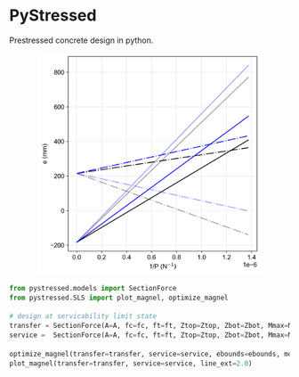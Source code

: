 # PyStressed

Prestressed concrete design in python. 

<div align="center">
    <img src="figs/magnel.png" alt="Magnel diagram, loads at transfer and in service." width="400"/>
</div>

```python
from pystressed.models import SectionForce
from pystressed.SLS import plot_magnel, optimize_magnel 

# design at servicability limit state 
transfer = SectionForce(A=A, fc=fc, ft=ft, Ztop=Ztop, Zbot=Zbot, Mmax=Mmax, Mmin=Mmin, losses=losses)
service =  SectionForce(A=A, fc=fc, ft=ft, Ztop=Ztop, Zbot=Zbot, Mmax=Mmax, Mmin=Mmin, losses=losses) 

optimize_magnel(transfer=transfer, service=service, ebounds=ebounds, mode='min') 
plot_magnel(transfer=transfer, service=service, line_ext=2.0) 